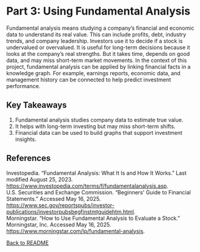 # Part 3: Using Fundamental Analysis

Fundamental analysis means studying a company’s financial and economic data to understand its real value. This can include profits, debt, industry trends, and company leadership. Investors use it to decide if a stock is undervalued or overvalued. It is useful for long-term decisions because it looks at the company’s real strengths. But it takes time, depends on good data, and may miss short-term market movements. In the context of this project, fundamental analysis can be applied by linking financial facts in a knowledge graph. For example, earnings reports, economic data, and management history can be connected to help predict investment performance.

## Key Takeaways
1. Fundamental analysis studies company data to estimate true value.
2. It helps with long-term investing but may miss short-term shifts.
3. Financial data can be used to build graphs that support investment insights.

## References
Investopedia. “Fundamental Analysis: What It Is and How It Works.” Last modified August 25, 2023. https://www.investopedia.com/terms/f/fundamentalanalysis.asp.  
U.S. Securities and Exchange Commission. “Beginners' Guide to Financial Statements.” Accessed May 16, 2025. https://www.sec.gov/reportspubs/investor-publications/investorpubsbegfinstmtguidehtm.html.  
Morningstar. “How to Use Fundamental Analysis to Evaluate a Stock.” Morningstar, Inc. Accessed May 16, 2025. https://www.morningstar.com/lp/fundamental-analysis.

[Back to README](README.md)
